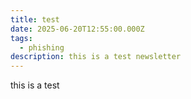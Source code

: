 ```yaml
---
title: test
date: 2025-06-20T12:55:00.000Z
tags:
  - phishing
description: this is a test newsletter
---
```

this is a test
